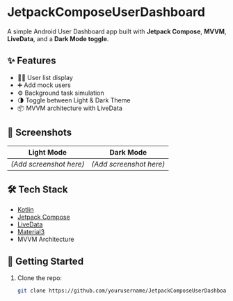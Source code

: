 # JetpackComposeUserDashboard

A simple Android User Dashboard app built with **Jetpack Compose**, **MVVM**, **LiveData**, and a **Dark Mode toggle**.

## ✨ Features

- 🧑‍💼 User list display
- ➕ Add mock users
- ⚙️ Background task simulation
- 🌗 Toggle between Light & Dark Theme
- 📦 MVVM architecture with LiveData

## 📱 Screenshots

| Light Mode | Dark Mode |
|------------|-----------|
| *(Add screenshot here)* | *(Add screenshot here)* |

## 🛠️ Tech Stack

- [Kotlin](https://kotlinlang.org/)
- [Jetpack Compose](https://developer.android.com/jetpack/compose)
- [LiveData](https://developer.android.com/topic/libraries/architecture/livedata)
- [Material3](https://m3.material.io/)
- MVVM Architecture

## 🚀 Getting Started

1. Clone the repo:
   ```bash
   git clone https://github.com/yourusername/JetpackComposeUserDashboard.git
